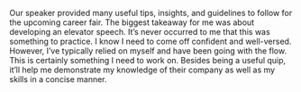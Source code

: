 Our speaker provided many useful tips, insights, and guidelines to follow for the upcoming career fair. The biggest takeaway for me was about developing an elevator speech. It’s never occurred to me that this was something to practice. I know I need to come off confident and well-versed. However, I’ve typically relied on myself and have been going with the flow. This is certainly something I need to work on. Besides being a useful quip, it’ll help me demonstrate my knowledge of their company as well as my skills in a concise manner.

